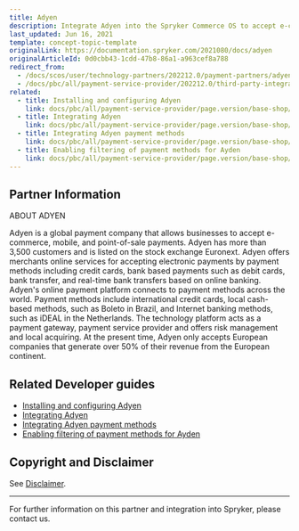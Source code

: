 ```yaml
---
title: Adyen
description: Integrate Adyen into the Spryker Commerce OS to accept e-commerce, mobile, and point-of-sale payments.
last_updated: Jun 16, 2021
template: concept-topic-template
originalLink: https://documentation.spryker.com/2021080/docs/adyen
originalArticleId: 0d0cbb43-1cdd-47b8-86a1-a963cef8a788
redirect_from:
  - /docs/scos/user/technology-partners/202212.0/payment-partners/adyen.html
  - /docs/pbc/all/payment-service-provider/202212.0/third-party-integrations/adyen/adyen.html
related:
  - title: Installing and configuring Adyen
    link: docs/pbc/all/payment-service-provider/page.version/base-shop/third-party-integrations/adyen/installing-and-configuring-adyen.html
  - title: Integrating Adyen
    link: docs/pbc/all/payment-service-provider/page.version/base-shop/third-party-integrations/adyen/integrate-adyen.html
  - title: Integrating Adyen payment methods
    link: docs/pbc/all/payment-service-provider/page.version/base-shop/third-party-integrations/adyen/integrate-adyen-payment-methods.html
  - title: Enabling filtering of payment methods for Ayden
    link: docs/pbc/all/payment-service-provider/page.version/base-shop/third-party-integrations/adyen/enable-filtering-of-payment-methods-for-adyen.html
---
```


## Partner Information

ABOUT ADYEN

Adyen is a global payment company that allows businesses to accept e-commerce, mobile, and point-of-sale payments. Adyen has more than 3,500 customers and is listed on the stock exchange Euronext. Adyen offers merchants online services for accepting electronic payments by payment methods including credit cards, bank based payments such as debit cards, bank transfer, and real-time bank transfers based on online banking. Adyen's online payment platform connects to payment methods across the world. Payment methods include international credit cards, local cash-based methods, such as Boleto in Brazil, and Internet banking methods, such as iDEAL in the Netherlands. The technology platform acts as a payment gateway, payment service provider and offers risk management and local acquiring. At the present time, Adyen only accepts European companies that generate over 50% of their revenue from the European continent.

## Related Developer guides

* [Installing and configuring Adyen](/docs/pbc/all/payment-service-provider/{{page.version}}/base-shop/third-party-integrations/adyen/installing-and-configuring-adyen.html)
* [Integrating Adyen](/docs/pbc/all/payment-service-provider/{{page.version}}/base-shop/third-party-integrations/adyen/integrate-adyen.html)
* [Integrating Adyen payment methods](/docs/pbc/all/payment-service-provider/{{page.version}}/base-shop/third-party-integrations/adyen/integrate-adyen-payment-methods.html)
* [Enabling filtering of payment methods for Ayden](/docs/pbc/all/payment-service-provider/{{page.version}}/base-shop/third-party-integrations/adyen/enable-filtering-of-payment-methods-for-adyen.html)

## Copyright and Disclaimer

See [Disclaimer](https://github.com/spryker/spryker-documentation).

---
For further information on this partner and integration into Spryker, please contact us.

<div class="hubspot-form js-hubspot-form" data-portal-id="2770802" data-form-id="163e11fb-e833-4638-86ae-a2ca4b929a41" id="hubspot-1"></div>
